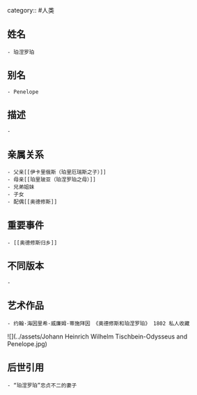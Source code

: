 category:: #人类
## 姓名
	- 珀涅罗珀
## 别名
	- Penelope
## 描述
	-
## 亲属关系
	- 父亲[[伊卡里俄斯（珀里厄瑞斯之子）]]
	- 母亲[[珀里玻亚（珀涅罗珀之母）]]
	- 兄弟姐妹
	- 子女
	- 配偶[[奥德修斯]]
## 重要事件
	- [[奥德修斯归乡]]
## 不同版本
	-
## 艺术作品
	- 约翰·海因里希·威廉姆·蒂施拜因 《奥德修斯和珀涅罗珀》 1802 私人收藏
 ![](../assets/Johann Heinrich Wilhelm Tischbein-Odysseus and Penelope.jpg)
## 后世引用
	- “珀涅罗珀”忠贞不二的妻子
